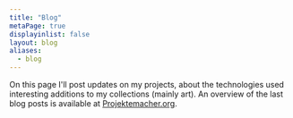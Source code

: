 ```yaml
---
title: "Blog"
metaPage: true
displayinlist: false
layout: blog
aliases:
  - blog
---
```


On this page I'll post updates on my projects, about the technologies used interesting additions to my collections (mainly art).
An overview of the last blog posts is available at [Projektemacher.org](https://projektemacher.org/posts/).
